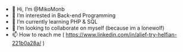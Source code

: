 - 👋 Hi, I’m @MikoMonb
- 👀 I’m interested in Back-end Programming
- 🌱 I’m currently learning PHP & SQL
- 💞️ I’m looking to collaborate on myself (because im a lonewolf)
- 📫 How to reach me ( https://www.linkedin.com/in/alief-try-helfian-221b0a28a/ )

<!---
MikoMonb/MikoMonb is a ✨ special ✨ repository because its `README.md` (this file) appears on your GitHub profile.
You can click the Preview link to take a look at your changes.
--->
